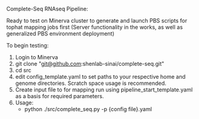 Complete-Seq RNAseq Pipeline:

Ready to test on Minerva cluster to generate and launch PBS scripts for tophat mapping jobs first (Server functionality in the works, as well as generalized PBS environment deployment)

To begin testing:
  1. Login to Minerva
  2. git clone "git@github.com:shenlab-sinai/complete-seq.git"
  3. cd src
  4. edit config_template.yaml to set paths to your respective home and genome directories. Scratch space usage is recommended.
  5. Create input file to for mapping run using pipeline_start_template.yaml as a basis for required parameters.
  6. Usage:
     - python ./src/complete_seq.py -p {config file}.yaml
